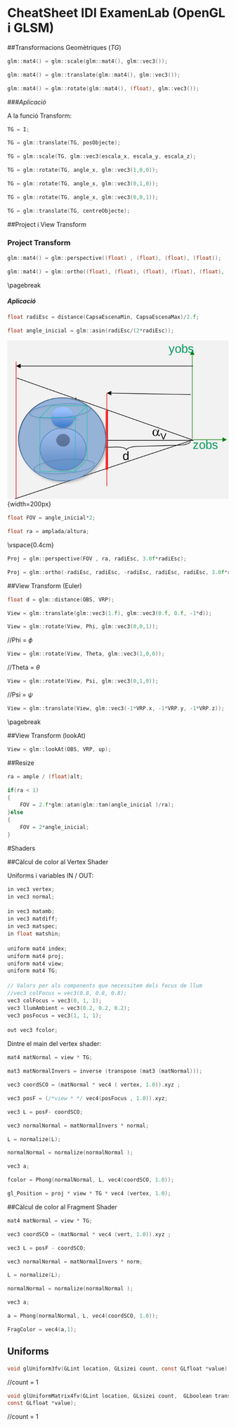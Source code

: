 # CheatSheet IDI ExamenLab (OpenGL i GLSM)

##Transformacions Geomètriques (*TG*)

```c
glm::mat4() = glm::scale(glm::mat4(), glm::vec3());
```
```c
glm::mat4() = glm::translate(glm::mat4(), glm::vec3());
```
```c
glm::mat4() = glm::rotate(glm::mat4(), (float), glm::vec3());
```

###*Aplicació*

A la funció Transform:

```c
TG = I;
```
```c
TG = glm::translate(TG, posObjecte);
```
```c
TG = glm::scale(TG, glm::vec3(escala_x, escala_y, escala_z);
```
```c
TG = glm::rotate(TG, angle_x, glm::vec3(1,0,0));
```
```c
TG = glm::rotate(TG, angle_x, glm::vec3(0,1,0));
```
```c
TG = glm::rotate(TG, angle_x, glm::vec3(0,0,1));
```
```c
TG = glm::translate(TG, centreObjecte);
```


##Project i View Transform

### Project Transform

```c
glm::mat4() = glm::perspective((float) , (float), (float), (float));
```
```c
glm::mat4() = glm::ortho((float), (float), (float), (float), (float), (float));
```

\pagebreak

#### *Aplicació*

```c
float radiEsc = distance(CapsaEscenaMin, CapsaEscenaMax)/2.f;
```
```c
float angle_inicial = glm::asin(radiEsc/(2*radiEsc));
```

![Esfera Escena](Images/EsferaEscena.png){width=200px}

```c
float FOV = angle_inicial*2;
```
```c
float ra = amplada/altura;
```
\vspace{0.4cm}

```c
Proj = glm::perspective(FOV , ra, radiEsc, 3.0f*radiEsc);
```
```c
Proj = glm::ortho(-radiEsc, radiEsc, -radiEsc, radiEsc, radiEsc, 3.0f*radiEsc);
```
##View Transform (Euler)

```c
float d = glm::distance(OBS, VRP);
```
```c
View = glm::translate(glm::vec3(1.f), glm::vec3(0.f, 0.f, -1*d));
```
```c
View = glm::rotate(View, Phi, glm::vec3(0,0,1)); 
``` 
//Phi  = $\phi$

```c
View = glm::rotate(View, Theta, glm::vec3(1,0,0)); 
``` 
//Theta  = $\theta$

```c
View = glm::rotate(View, Psi, glm::vec3(0,1,0)); 
``` 
//Psi  = $\psi$

```c
View = glm::translate(View, glm::vec3(-1*VRP.x, -1*VRP.y, -1*VRP.z)); 
```
\pagebreak

##View Transform (lookAt)

```c
View = glm::lookAt(OBS, VRP, up);
```

##Resize

```c
ra = ample / (float)alt;
```
```c
if(ra < 1)
{
	FOV = 2.f*glm::atan(glm::tan(angle_inicial )/ra);
}else
{
	FOV = 2*angle_inicial;
}
```

#Shaders

##Càlcul de color al Vertex Shader	

Uniforms i variables IN / OUT:

```c
in vec3 vertex;
in vec3 normal;

in vec3 matamb;
in vec3 matdiff;
in vec3 matspec;
in float matshin;

uniform mat4 index;
uniform mat4 proj;
uniform mat4 view;
uniform mat4 TG;

// Valors per als components que necessitem dels focus de llum
//vec3 colFocus = vec3(0.8, 0.8, 0.8);
vec3 colFocus = vec3(0, 1, 1);
vec3 llumAmbient = vec3(0.2, 0.2, 0.2);
vec3 posFocus = vec3(1, 1, 1); 

out vec3 fcolor;
```

Dintre el main del vertex shader:


```c
mat4 matNormal = view * TG;
```
```c
mat3 matNormalInvers = inverse (transpose (mat3 (matNormal)));
```
```c
vec3 coordSCO = (matNormal * vec4 ( vertex, 1.0)).xyz ;
```
```c
vec3 posF = (/*view * */ vec4(posFocus , 1.0)).xyz;
```
```c
vec3 L = posF- coordSCO;
```
```c
vec3 normalNormal = matNormalInvers * normal;
```
```c
L = normalize(L);
```
```c
normalNormal = normalize(normalNormal );
```
```c
vec3 a;
```
```c
fcolor = Phong(normalNormal, L, vec4(coordSCO, 1.0));
```
```c
gl_Position = proj * view * TG * vec4 (vertex, 1.0);
```

##Càlcul de color al Fragment Shader

```c
mat4 matNormal = view * TG;
```
```c
vec3 coordSCO = (matNormal * vec4 (vert, 1.0)).xyz ;
```
```c
vec3 L = posF - coordSCO;
```
```c
vec3 normalNormal = matNormalInvers * norm;
```
```c
L = normalize(L);
```
```c
normalNormal = normalize(normalNormal );
```
```c
vec3 a;
```
```c
a = Phong(normalNormal, L, vec4(coordSCO, 1.0));
```
```c
FragColor = vec4(a,1);	
```

## Uniforms

```c
void glUniform3fv(GLint location, GLsizei count, const GLfloat *value); 
```
//count = 1 

```c
void glUniformMatrix4fv(GLint location, GLsizei count, 	GLboolean transpose,
const GLfloat *value);
``` 
//count = 1
